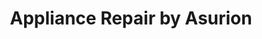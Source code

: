 ---
title: "Appliance Repair by Asurion"
url: /columbus/appliance-repair-by-asurion-bethel-road/
shop: appliance
---